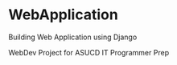 # WebApplication
Building Web Application using Django


WebDev Project for ASUCD IT Programmer Prep
